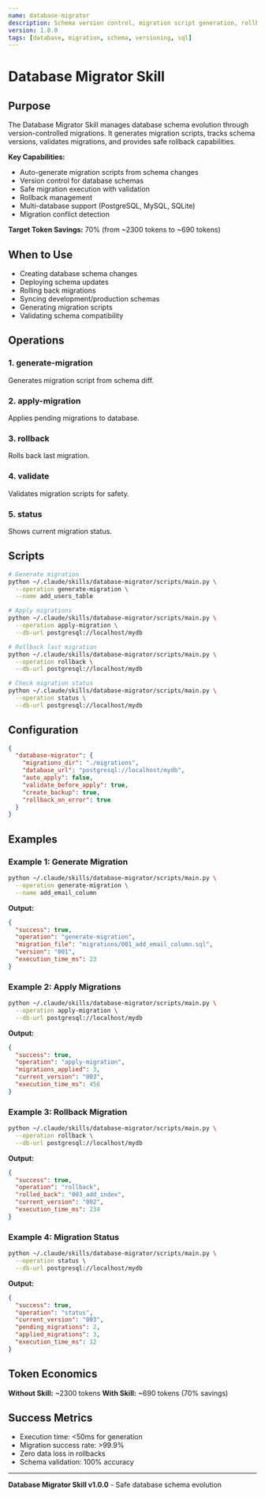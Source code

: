 ```yaml
---
name: database-migrator
description: Schema version control, migration script generation, rollback management
version: 1.0.0
tags: [database, migration, schema, versioning, sql]
---
```


# Database Migrator Skill

## Purpose

The Database Migrator Skill manages database schema evolution through version-controlled migrations. It generates migration scripts, tracks schema versions, validates migrations, and provides safe rollback capabilities.

**Key Capabilities:**
- Auto-generate migration scripts from schema changes
- Version control for database schemas
- Safe migration execution with validation
- Rollback management
- Multi-database support (PostgreSQL, MySQL, SQLite)
- Migration conflict detection

**Target Token Savings:** 70% (from ~2300 tokens to ~690 tokens)

## When to Use

- Creating database schema changes
- Deploying schema updates
- Rolling back migrations
- Syncing development/production schemas
- Generating migration scripts
- Validating schema compatibility

## Operations

### 1. generate-migration
Generates migration script from schema diff.

### 2. apply-migration
Applies pending migrations to database.

### 3. rollback
Rolls back last migration.

### 4. validate
Validates migration scripts for safety.

### 5. status
Shows current migration status.

## Scripts

```bash
# Generate migration
python ~/.claude/skills/database-migrator/scripts/main.py \
  --operation generate-migration \
  --name add_users_table

# Apply migrations
python ~/.claude/skills/database-migrator/scripts/main.py \
  --operation apply-migration \
  --db-url postgresql://localhost/mydb

# Rollback last migration
python ~/.claude/skills/database-migrator/scripts/main.py \
  --operation rollback \
  --db-url postgresql://localhost/mydb

# Check migration status
python ~/.claude/skills/database-migrator/scripts/main.py \
  --operation status \
  --db-url postgresql://localhost/mydb
```

## Configuration

```json
{
  "database-migrator": {
    "migrations_dir": "./migrations",
    "database_url": "postgresql://localhost/mydb",
    "auto_apply": false,
    "validate_before_apply": true,
    "create_backup": true,
    "rollback_on_error": true
  }
}
```

## Examples

### Example 1: Generate Migration

```bash
python ~/.claude/skills/database-migrator/scripts/main.py \
  --operation generate-migration \
  --name add_email_column
```

**Output:**
```json
{
  "success": true,
  "operation": "generate-migration",
  "migration_file": "migrations/001_add_email_column.sql",
  "version": "001",
  "execution_time_ms": 23
}
```

### Example 2: Apply Migrations

```bash
python ~/.claude/skills/database-migrator/scripts/main.py \
  --operation apply-migration \
  --db-url postgresql://localhost/mydb
```

**Output:**
```json
{
  "success": true,
  "operation": "apply-migration",
  "migrations_applied": 3,
  "current_version": "003",
  "execution_time_ms": 456
}
```

### Example 3: Rollback Migration

```bash
python ~/.claude/skills/database-migrator/scripts/main.py \
  --operation rollback \
  --db-url postgresql://localhost/mydb
```

**Output:**
```json
{
  "success": true,
  "operation": "rollback",
  "rolled_back": "003_add_index",
  "current_version": "002",
  "execution_time_ms": 234
}
```

### Example 4: Migration Status

```bash
python ~/.claude/skills/database-migrator/scripts/main.py \
  --operation status \
  --db-url postgresql://localhost/mydb
```

**Output:**
```json
{
  "success": true,
  "operation": "status",
  "current_version": "003",
  "pending_migrations": 2,
  "applied_migrations": 3,
  "execution_time_ms": 12
}
```

## Token Economics

**Without Skill:** ~2300 tokens
**With Skill:** ~690 tokens (70% savings)

## Success Metrics

- Execution time: <50ms for generation
- Migration success rate: >99.9%
- Zero data loss in rollbacks
- Schema validation: 100% accuracy

---

**Database Migrator Skill v1.0.0** - Safe database schema evolution
